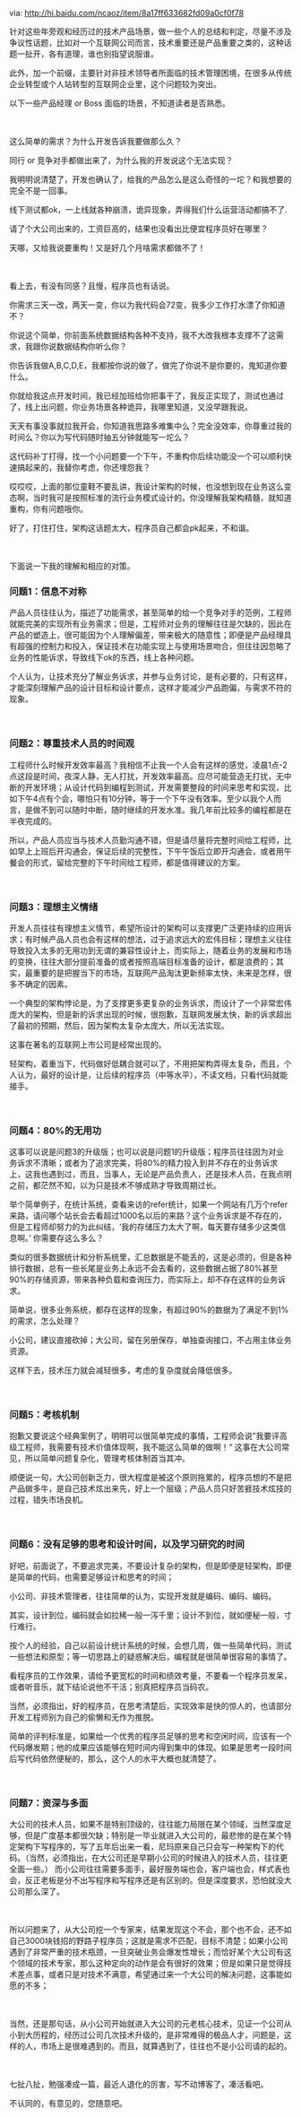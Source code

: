 via: http://hi.baidu.com/ncaoz/item/8a17ff633682fd09a0cf0f78



针对这些年旁观和经历过的技术产品场景，做一些个人的总结和判定，尽量不涉及争议性话题，比如对一个互联网公司而言，技术重要还是产品重要之类的，这种话题一扯开，各有道理，谁也别指望说服谁。

此外，加一个前缀，主要针对非技术领导者所面临的技术管理困境，在很多从传统企业转型或个人站转型的互联网企业里，这个问题较为突出。

以下一些产品经理 or Boss 面临的场景，不知道读者是否熟悉。

　

这么简单的需求？为什么开发告诉我要做那么久？

同行 or 竞争对手都做出来了，为什么我的开发说这个无法实现？

我明明说清楚了，开发也确认了，给我的产品怎么是这么奇怪的一坨？和我想要的完全不是一回事。

线下测试都ok，一上线就各种崩溃，诡异现象，弄得我们什么运营活动都搞不了.

请了个大公司出来的，工资巨高的，结果也没看出比便宜程序员好在哪里？

天哪，又给我说要重构！又是好几个月啥需求都做不了！

　

看上去，有没有同感？且慢，程序员也有话说。

你需求三天一改，两天一变，你以为我代码会72变，我多少工作打水漂了你知道不？

你说这个简单，你前面系统数据结构各种不支持，我不大改我根本支撑不了这需求，我跟你说数据结构你听么你？

你告诉我做A,B,C,D,E，我都按你说的做了，做完了你说不是你要的，鬼知道你要什么。

你就给我这点开发时间，我已经加班给你把事干了，我反正实现了，测试也通过了，线上出问题，你业务场景各种诡异，我哪里知道，又没早跟我说。

天天有事没事就拉我开会，你知道我思路多难集中么？完全没效率，你尊重过我的时间么？你以为写代码随时抽五分钟就能写一坨么？

这代码补丁打得，找一个小问题要一个下午，不重构你后续功能没一个可以顺利快速搞起来的，我替你考虑，你还埋怨我？

哎哎哎，上面的那位童鞋不要乱讲，我设计架构的时候，也没想到现在业务这么变态啊，当时我可是按照标准的流行业务模式设计的。你没理解我架构精髓，就知道重构，你有问题哦你。

好了，打住打住，架构这话题太大，程序员自己都会pk起来，不和谐。

　

下面说一下我的理解和相应的对策。

### 问题1：信息不对称

产品人员往往认为，描述了功能需求，甚至简单的给一个竞争对手的范例，工程师就能完美的实现所有业务需求；但是，工程师对业务的理解往往是欠缺的，因此在产品的塑造上，很可能因为个人理解偏差，带来极大的随意性；即便是产品经理具有超强的控制力和投入，保证技术在功能实现上与使用场景吻合，但往往因忽略了业务的性能诉求，导致线下ok的东西，线上各种问题。

个人认为，让技术充分了解业务诉求，并参与业务讨论，是有必要的，只有这样，才能深刻理解产品的设计目标和设计要点，这样才能减少产品跑偏，与需求不符的现象。

　

### 问题2：尊重技术人员的时间观

工程师什么时候开发效率最高？我相信不止我一个人会有这样的感觉，凌晨1点-2点这段是时间，夜深人静，无人打扰，开发效率最高。应尽可能营造无打扰，无中断的开发环境；从设计代码到编程到测试，开发需要整段的时间来思考和实现，比如下午4点有个会，哪怕只有10分钟，等于一个下午没有效率。至少以我个人而言，是做不到可以随时中断，随时继续的开发水准。我几年前比较多的编程都是在半夜完成的。

所以，产品人员应当与技术人员勤沟通不错，但是请尽量将完整时间给工程师，比如早上上班后开沟通会，保证后续的完整性，下午午饭后立即开沟通会，或者用午餐会的形式，留给完整的下午时间给工程师，都是值得建议的方案。

　

### 问题3：理想主义情绪

开发人员往往有理想主义情节，希望所设计的架构可以支撑更广泛更持续的应用诉求；有时候产品人员也会有这样的想法，过于追求远大的宏伟目标；理想主义往往导致投入太多的无用功到无谓的兼容性设计上，而实际上，随着业务的发展和市场的变换，往往大部分提前准备的或者按照高端目标准备的设计，都是浪费的；其实，最重要的是把握当下的市场，互联网产品淘汰更新频率太快，未来是怎样，很多不确定的因素。

一个典型的架构悖论是，为了支撑更多更复杂的业务诉求，而设计了一个非常宏伟庞大的架构，但是新的诉求出现的时候，很抱歉，互联网发展太快，新的诉求超出了最初的预期，然后，因为架构太复杂太庞大，所以无法实现。

这事在著名的互联网上市公司是经常出现的。

轻架构，着重当下，代码做好低耦合就可以了，不用把架构弄得太复杂，而且，个人认为，最好的设计是，让后续的程序员（中等水平），不读文档，只看代码就能接手。

　

### 问题4：80%的无用功

这事可以说是问题3的升级版；也可以说是问题1的升级版；程序员往往因为对业务诉求不清晰；或者为了追求完美，将80%的精力投入到并不存在的业务诉求上，这我也遇到过，而且，当事人，无论是产品负责人，还是技术人员，在我点明之前，都茫然不知，以为只是技术不够成熟才导致周期过长。

举个简单例子，在统计系统，查看来访的refer统计，如果一个网站有几万个refer来路，请问哪个站长会去看超过1000名以后的来路？这个业务诉求是不存在的，但是工程师却努力的为此纠结，‘我的存储压力太大了啊，每天要存储多少这类信息啊。’ 你需要存这么多么？

类似的很多数据统计和分析系统里，汇总数据是不能丢的，这是必须的，但是各种排行数据，总有一些长尾是业务上永远不会去看的，这些数据占据了80%甚至90%的存储资源，带来各种负载和查询压力，而实际上，却不存在这样的业务诉求。

简单说，很多业务系统，都存在这样的现象，有超过90%的数据为了满足不到1%的需求，怎么处理？

小公司，建议直接砍掉；大公司，留在另册保存，单独查询接口，不占用主体业务资源。

这样下去，技术压力就会减轻很多，考虑的复杂度就会降低很多。

　

### 问题5：考核机制

抱歉又要说这个经典案例了，明明可以很简单完成的事情，工程师会说”我要评高级工程师，我需要有技术价值体现啊，我不能这么简单的做啊！“ 这事在大公司常见，所以简单问题复杂化，管理考核体制首当其冲。

顺便说一句，大公司创新乏力，很大程度是被这个原则拖累的，程序员想的不是把产品做多牛，是自己技术炫出来先，好上一个层级；产品人员只好苦捱技术炫技的过程，错失市场良机。

　

### 问题6：没有足够的思考和设计时间，以及学习研究的时间

好吧，前面说了，不要追求完美，不要设计复杂的架构，但是即便是轻架构，即便是简单的代码，也需要足够设计和思考的时间；

小公司、非技术管理者，往往简单的认为，实现开发就是编码、编码、编码。

其实，设计到位，编码就会如拉稀一般一泻千里；设计不到位，就如便秘一般，寸行难行。

按个人的经验，自己以前设计统计系统的时候，会想几周，做一些简单代码，测试一些想法和原型；等一切思路上的疑惑解决后，编程就是很简单很容易的事情了。

看程序员的工作效果，请给予更宽松的时间和绩效考量，不要看一个程序员发呆，或者听音乐，就下结论说他不干活；别真把程序员当码农。

当然，必须指出，好的程序员，在思考清楚后，实现效率是快的惊人的，也请部分开发工程师别为自己的偷懒和无作为推脱。

简单的评判标准是，如果给一个优秀的程序员足够的思考和空闲时间，应该有一个代码爆发期；他的成果应该能够在短时间内得到集中的体现。如果是思考一段时间后写代码依然便秘的，那么，这个人的水平大概也就清楚了。

　

### 问题7：资深与多面

大公司的技术人员，如果不是特别顶级的，往往能力局限在某个领域，当然深度足够，但是广度基本都很欠缺；特别是一毕业就进入大公司的，最悲惨的是在某个特定架构下写程序的，写了五年后出来一看，尼玛原来自己只会写一种架构下的代码。（当然，必须指出，在大公司还是早期小公司的时候进入的技术人员，往往更全面一些。） 而小公司往往需要多面手，最好服务端也会，客户端也会，样式表也会，反正老板是分不出写程序和写程序还是有区别的。但是深度要求，恐怕就没大公司那么深了。

　

所以问题来了，从大公司挖一个专家来，结果发现这个不会，那个也不会，还不如自己3000块钱招的野路子程序员；这就是需求不匹配，目标不清楚；如果小公司遇到了非常严重的技术瓶颈，一旦突破业务会爆发性增长；而恰好某个大公司有这个领域的技术专家，那么这种定向的动作是会有很好的效果；但是如果只是觉得技术差点事，或者只是对技术不满意，希望通过来一个大公司的解决问题，这事能如愿的不多；

　

当然，还是那句话，从小公司开始就进入大公司的元老核心技术，见证一个公司从小到大历程的，经历过公司几次技术升级的，是非常难得的极品人才，问题是，这样的人，市场上是很难遇到的。而且，就算遇到了，往往也不是小公司请的起的。

　

七扯八扯，勉强凑成一篇，最近人退化的厉害，写不动博客了，凑活看吧。

不认同的，有意见的，您随意吧。
